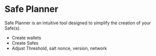 # Safe Planner

Safe Planner is an intuitive tool designed to simplify the creation of your Safe(s).

- Create wallets
- Create Safes
- Adjust Threshold, salt nonce, version, network